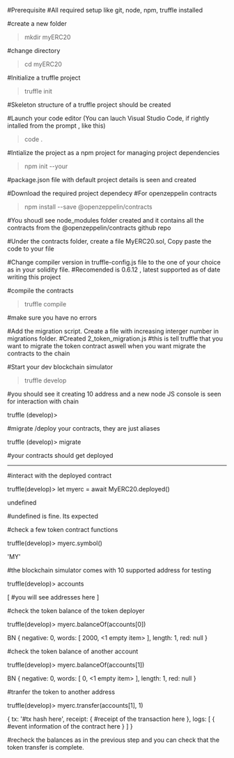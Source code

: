 #Prerequisite
#All required setup like git, node, npm, truffle installed

#create a new folder
> mkdir myERC20

#change directory
> cd myERC20

#Initialize a truffle project
> truffle init

#Skeleton structure of a truffle project should be created

#Launch your code editor (You can lauch Visual Studio Code, if rightly intalled from the prompt , like this)
> code .

#Intialize the project as a npm project for managing project dependencies
> npm init --your

#package.json file with default project details is seen and created

#Download the required project dependecy
#For openzeppelin contracts
> npm install --save @openzeppelin/contracts

#You shoudl see node_modules folder created and it contains all the contracts from the @openzeppelin/contracts github repo

#Under the contracts folder, create a file MyERC20.sol, Copy paste the code to your file

#Change compiler version in truffle-config.js file to the one of your choice as in your solidity file.
#Recomended is 0.6.12 , latest supported as of date writing this project

#compile the contracts
> truffle compile

#make sure you have no errors

#Add the migration script. Create a file with increasing interger number in migrations folder.
#Created 2_token_migration.js
#this is tell truffle that you want to migrate the token contract aswell when you want migrate the contracts to the chain

#Start your dev blockchain simulator
> truffle develop

#you should see it creating 10 address and a new node JS console is seen for interaction with chain

truffle (develop)>

#migrate /deploy your contracts, they are just aliases

truffle (develop)> migrate

#your contracts should get deployed
______________________________________

#interact with the deployed contract

truffle(develop)> let myerc = await MyERC20.deployed()

undefined

#undefined is fine. Its expected

#check a few token contract functions

truffle(develop)> myerc.symbol()

'MY'

#the blockchain simulator comes with 10 supported address for testing

truffle(develop)> accounts

[
  #you will see addresses here
]

#check the token balance of the token deployer

truffle(develop)> myerc.balanceOf(accounts[0])

BN {
  negative: 0,
  words: [ 2000, <1 empty item> ],
  length: 1,
  red: null
}

#check the token balance of another account

truffle(develop)> myerc.balanceOf(accounts[1])

BN {
  negative: 0,
  words: [ 0, <1 empty item> ],
  length: 1,
  red: null
}

#tranfer the token to another address

truffle(develop)> myerc.transfer(accounts[1], 1)

{
  tx: '#tx hash here',
  receipt: {
		#receipt of the transaction here
  },
  logs: [
    {
		#event information of the contract here
    }
  ]
}

#recheck the balances as in the previous step and you can check that the token transfer is complete.
